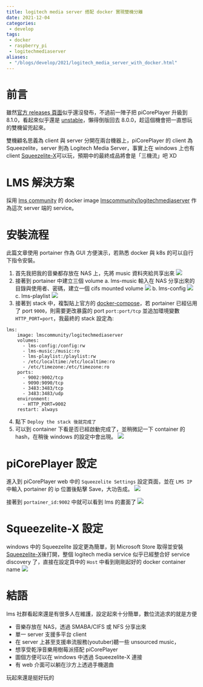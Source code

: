 ```yaml
---
title: logitech media server 搭配 docker 實現雙機分離
date: 2021-12-04
categories:
 - develop
tags:
 - docker
 - raspberry_pi
 - logitechmediaserver
aliases:
 - "/blogs/develop/2021/logitech_media_server_with_docker.html"
---
```


# 前言

雖然[官方 releases 頁面](https://docs.picoreplayer.org/releases/)似乎還沒發布，不過前一陣子把 piCorePlayer 升級到 8.1.0，看起來似乎還是 [unstable](https://forums.slimdevices.com/showthread.php?113353-Players-don-t-play-!-After-upgrading-8-0-1-to-8-1-0)，懶得倒版回去 8.0.0，趁這個機會把一直想玩的雙機留兜起來。

雙機顧名思義為 client 與 server 分開在兩台機器上，piCorePlayer 的 client 為 Squeezelite，server 則為 Logitech Media Server，事實上在 windows 上也有 client [Squeezelite-X](https://www.microsoft.com/zh-tw/p/squeezelite-x/9pbhmtnp9037)可以玩，預期中的最終成品將會是「三機流」吧 XD

# LMS 解決方案

採用 [lms community](https://hub.docker.com/u/lmscommunity) 的 docker image [lmscommunity/logitechmediaserver](https://hub.docker.com/r/lmscommunity/logitechmediaserver) 作為這次 server 端的 service。

# 安裝流程

此篇文章使用 portainer 作為 GUI 方便演示，若熟悉 docker 與 k8s 的可以自行下指令安裝。

1. 首先我把我的音樂都存放在 NAS 上，先將 music 資料夾給共享出來
![](images/chrome_eeCPLxdAc7.png)
2. 接著到 portainer 中建立三個 volume
  a. lms-music
    輸入在 NAS 分享出來的目錄與使用者、密碼，建立一個 cifs mounted volume
    ![](images/chrome_ldBeP6Fxh9.png)
  b. lms-config
    ![](images/chrome_OWW2NmHnVl.png)
  c. lms-playlist
    ![](images/chrome_yfoLywNeFT.png)
3. 接著到 stack 中，複製貼上官方的 [docker-compose](https://hub.docker.com/r/lmscommunity/logitechmediaserver)，若 portainer 已經佔用了 port `9000`，則需要更改暴露的 port `port:port/tcp` 並追加環境變數 `HTTP_PORT=port`，我最終的 stack 設定為:
  ```
  lms:
      image: lmscommunity/logitechmediaserver
      volumes:
        - lms-config:/config:rw
        - lms-music:/music:ro
        - lms-playlist:/playlist:rw
        - /etc/localtime:/etc/localtime:ro
        - /etc/timezone:/etc/timezone:ro
      ports:
        - 9002:9002/tcp
        - 9090:9090/tcp
        - 3483:3483/tcp
        - 3483:3483/udp
      environment:
        - HTTP_PORT=9002
      restart: always
  ```
4. 點下 `Deploy the stack 後就完成了`
5. 可以到 container 下看是否已經啟動完成了，並稍微記一下 container 的 hash，在稍後 windows 的設定中會出現。
  ![](images/chrome_mGOfrPb43k.png)

# piCorePlayer 設定

進入到 piCorePlayer web 中的 `Squeezelite Settings` 設定頁面，並在 `LMS IP` 中輸入 portainer 的 ip 位置後點擊 Save，大功告成。
![](images/chrome_YFvgpVIpxs.png)


接著到 `portainer_id:9002` 中就可以看到 lms 的畫面了
![](images/chrome_F6GCYbCZdw.png)

# Squeezelite-X 設定

windows 中的 Squeezelite 設定更為簡單，到 Microsoft Store 取得並安裝 [Squeezelite-X](https://www.microsoft.com/zh-tw/p/squeezelite-x/9pbhmtnp9037)後打開，整個 logitech media service 似乎已經整合好 service discovery 了，直接在設定頁中的 `Host` 中看到剛剛起好的 docker container name
![](images/SqueezeliteX_xjgIPyJ4B9.png)

# 結語

lms 社群看起來還是有很多人在維護，設定起來十分簡單，數位流追求的就是方便
- 音樂存放在 NAS，透過 SMABA/CIFS 或 NFS 分享出來
- 單一 server 支援多平台 client
- 在 server 上甚至支援串流服務(youtuber)聽一些 unsourced music，
- 想享受乾淨音樂用樹莓派搭配 piCorePlayer
- 圖個方便可以在 windows 中透過 Squeezelite-X 連接
- 有 web 介面可以躺在沙方上透過手機選曲

玩起來還是挺好玩的
